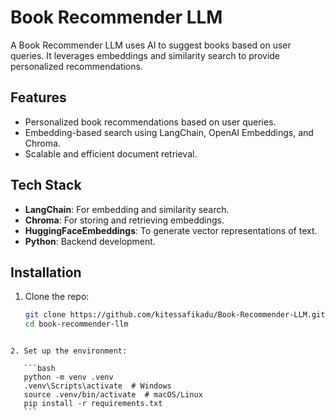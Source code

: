 # Book Recommender LLM

A Book Recommender LLM uses AI to suggest books based on user queries. It leverages embeddings and similarity search to provide personalized recommendations.

## Features

- Personalized book recommendations based on user queries.
- Embedding-based search using LangChain, OpenAI Embeddings, and Chroma.
- Scalable and efficient document retrieval.

## Tech Stack

- **LangChain**: For embedding and similarity search.
- **Chroma**: For storing and retrieving embeddings.
- **HuggingFaceEmbeddings**: To generate vector representations of text.
- **Python**: Backend development.

## Installation

1. Clone the repo:

   ```bash
   git clone https://github.com/kitessafikadu/Book-Recommender-LLM.git
   cd book-recommender-llm
   ```

````

2. Set up the environment:

   ```bash
   python -m venv .venv
   .venv\Scripts\activate  # Windows
   source .venv/bin/activate  # macOS/Linux
   pip install -r requirements.txt
   ```
````
